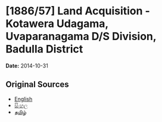 # [1886/57] Land Acquisition - Kotawera Udagama, Uvaparanagama D/S Division, Badulla District

**Date:** 2014-10-31

## Original Sources

- [English](https://documents.gov.lk/view/extra-gazettes/2014/10/1886-57_E.pdf)
- [සිංහල](https://documents.gov.lk/view/extra-gazettes/2014/10/1886-57_S.pdf)
- [தமிழ்](https://documents.gov.lk/view/extra-gazettes/2014/10/1886-57_T.pdf)
